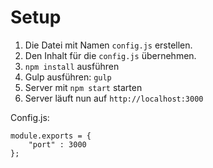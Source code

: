 # Setup

1. Die Datei mit Namen `config.js` erstellen.
2. Den Inhalt für die `config.js` übernehmen.
3. `npm install` ausführen
4. Gulp ausführen: `gulp`
5. Server mit `npm start` starten
6. Server läuft nun auf `http://localhost:3000`

Config.js:
```
module.exports = {
    "port" : 3000
};
```
